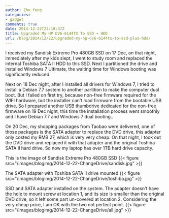 ```yaml
---
author: Zhu Yong
categories: 
- gadget
comments: true
date: 2014-12-22T22:18:37Z
title: Upgraded My HP DV6-6144TX To SSD + HDD
url: /blog/2014/12/22/upgraded-my-hp-dv6-6144tx-to-ssd-plus-hdd/
---
```


I received my Sandisk Extreme Pro 480GB SSD on 17 Dec, on that night, immediately after my kids slept, I went to study room and replaced the internal Toshiba SATA II HDD to this SSD. Next I partitioned the drive and installed Windows 7 Ultimate, the waiting time for Windows booting was significantly reduced. 

Next on 18 Dec night, after I installed all drivers for Windows 7, I tried to install a Debian 7.7 system to another partition to make the computer dual boot. But I failed on first try, because non-free firmware required for the WIFI hardware, but the installer can't load firmware from the bootable USB drive. So I prepared another USB thumbdrive dedicated for the non-free firmware on 19 Dec night, this time the installation process went smoothly and I have Debian 7.7 and Windows 7 dual booting..

On 20 Dec, my shopping packages from Taobao were delivered, one of those packages is the SATA adapter to replace the DVD drive, this adapter only costed my RMB 27, which is very very cheap. On that night, I took out the DVD drive and replaced it with that adapter and the original Toshiba SATA II hard drive. So now my laptop has over 1TB hard drive capacity. 

This is the image of Sandisk Extreme Pro 480GB SSD
{{< figure src="/images/blogimg/2014-12-22-ChangeDrive/sandisk.jpg" >}}

The SATA adapter with Toshiba SATA II drive mounted
{{< figure src="/images/blogimg/2014-12-22-ChangeDrive/toshiba.jpg" >}}

SSD and SATA adapter installed on the system. The adapter doesn't have the hole to mount screw at location 1, and its size is smaller than the original DVD drive, so it left some part un-covered at location 2. Considering the very cheap price, I am OK with the two not perfect point.
{{< figure src="/images/blogimg/2014-12-22-ChangeDrive/all.jpg" >}}
